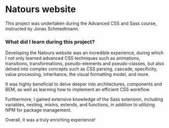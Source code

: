 # Natours website

This project was undertaken during the Advanced CSS and Sass course, instructed by Jonas Schmedtmann.

### What did I learn during this project?

Developing the Natours website was an incredible experience, during which I not only learned advanced CSS techniques such as animations, transitions, transformations, pseudo-elements and pseudo-classes, but also delved into complex concepts such as CSS parsing, cascade, specificity, value processing, inheritance, the visual formatting model, and more.

It was highly beneficial to delve deeper into architectures, components and BEM, as well as learning how to implement an efficient CSS workflow.

Furthermore, I gained extensive knowledge of the Sass extension, including variables, nesting, mixins, extends, and functions, in addition to utilizing NPM for package management.

Overall, it was a truly enriching experience!
